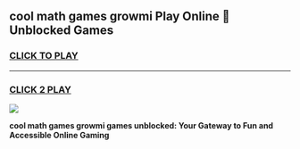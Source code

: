 
## cool math games growmi Play Online 👋 Unblocked Games
<h3>
<a href="https://news.freeplayer.one?title=cool_math_games_growmi&ref=17CMG">CLICK TO PLAY</a></h3>
<hr>

<h3>
<a href="https://news.freeplayer.one?title=cool_math_games_growmi&ref=17CMG">CLICK 2 PLAY</a>
  
</h3>

<a href="https://news.freeplayer.one?title=cool_math_games_growmi&ref=17CMG/"><img src="https://clearcache.store/games.png"></a>


**cool math games growmi games unblocked: Your Gateway to Fun and Accessible Online Gaming**
